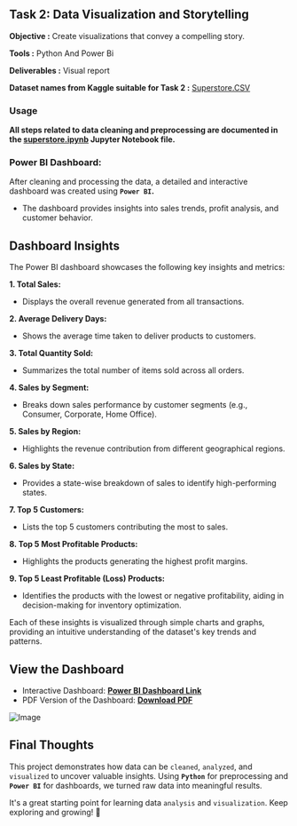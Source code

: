 ## Task 2: Data Visualization and Storytelling
**Objective :** Create visualizations that convey a compelling story.

**Tools :** Python And Power Bi

**Deliverables :** Visual report

**Dataset names from Kaggle suitable for Task 2 :**
[Superstore.CSV](https://www.kaggle.com/datasets/vivek468/superstore-dataset-final/data)

### Usage
**All steps related to data cleaning and preprocessing are documented in the [superstore.ipynb](https://github.com/saurabhtikadar/DATA-ANALYST-INTERNS/blob/main/Task%202/superstore.ipynb) Jupyter Notebook file.**

### Power BI Dashboard:
After cleaning and processing the data, a detailed and interactive dashboard was created using **`Power BI`.**
- The dashboard provides insights into sales trends, profit analysis, and customer behavior.


## Dashboard Insights
The Power BI dashboard showcases the following key insights and metrics:

**1. Total Sales:**
- Displays the overall revenue generated from all transactions.
  
**2. Average Delivery Days:**
- Shows the average time taken to deliver products to customers.

**3. Total Quantity Sold:**
- Summarizes the total number of items sold across all orders.

**4. Sales by Segment:**
- Breaks down sales performance by customer segments (e.g., Consumer, Corporate, Home Office).

**5. Sales by Region:**
- Highlights the revenue contribution from different geographical regions.

**6. Sales by State:**
- Provides a state-wise breakdown of sales to identify high-performing states.

**7. Top 5 Customers:**
- Lists the top 5 customers contributing the most to sales.

**8. Top 5 Most Profitable Products:**
- Highlights the products generating the highest profit margins.

**9. Top 5 Least Profitable (Loss) Products:**
- Identifies the products with the lowest or negative profitability, aiding in decision-making for inventory optimization.

Each of these insights is visualized through simple charts and graphs, providing an intuitive understanding of the dataset's key trends and patterns.
## View the Dashboard
- Interactive Dashboard: **[Power BI Dashboard Link](https://app.powerbi.com/groups/me/reports/3983d6fa-3ef8-41fa-bfc9-f948ce989ae9/b18ea5360677c30c2d8d?ctid=56c1d497-700b-49cf-8f8d-3dd6b20d522f&experience=power-bi)**
- PDF Version of the Dashboard: **[Download PDF](https://github.com/saurabhtikadar/DATA-ANALYST-INTERNS/blob/main/Task%202/superstore%20Dashboard.pdf)**

![Image](https://github.com/user-attachments/assets/9f3da28a-4827-455b-a6cb-798dcc8eedec)

## Final Thoughts
This project demonstrates how data can be `cleaned`, `analyzed`, and `visualized` to uncover valuable insights. Using **`Python`** for preprocessing and **`Power BI`** for dashboards, we turned raw data into meaningful results.

It's a great starting point for learning data `analysis` and `visualization`. Keep exploring and growing! 🚀
